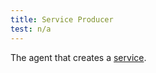 ```yaml
---
title: Service Producer
test: n/a
---
```


The agent that creates a [service](/docs/reference/glossary/#service).
